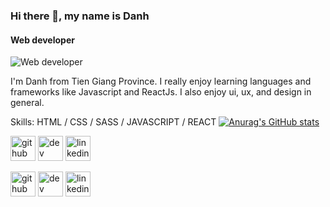 ### Hi there 👋, my name is Danh
#### Web developer
![Web developer](https://previews.123rf.com/images/pikepicture/pikepicture2008/pikepicture200800514/152928235-front-end-development-minimal-infographic-web-banner-vector-front-end-it-sphere-html-and-css-code-in.jpg)

I'm Danh from Tien Giang Province. I really enjoy learning languages and frameworks like Javascript and ReactJs. I also enjoy ui, ux, and design in general.

Skills: HTML / CSS / SASS / JAVASCRIPT / REACT 
[![Anurag's GitHub stats](https://github-readme-stats.vercel.app/api?username=danh-fe)](https://github.com/anuraghazra/github-readme-stats)


[<img src='https://cdn.jsdelivr.net/npm/simple-icons@3.0.1/icons/github.svg' alt='github' height='40'>](https://github.com/danh-fe)  [<img src='https://cdn.jsdelivr.net/npm/simple-icons@3.0.1/icons/dev-dot-to.svg' alt='dev' height='40'>](https://dev.to/danhnguyen)  [<img src='https://cdn.jsdelivr.net/npm/simple-icons@3.0.1/icons/linkedin.svg' alt='linkedin' height='40'>](https://www.linkedin.com/in/www.linkedin.com/in/congdanh-fe/)  


[<img src='https://cdn.jsdelivr.net/npm/simple-icons@3.0.1/icons/github.svg' alt='github' height='40'>](https://github.com/danh-fe)  [<img src='https://cdn.jsdelivr.net/npm/simple-icons@3.0.1/icons/dev-dot-to.svg' alt='dev' height='40'>](https://dev.to/danhnguyen)  [<img src='https://cdn.jsdelivr.net/npm/simple-icons@3.0.1/icons/linkedin.svg' alt='linkedin' height='40'>](https://www.linkedin.com/in/www.linkedin.com/in/congdanh-fe/)  
